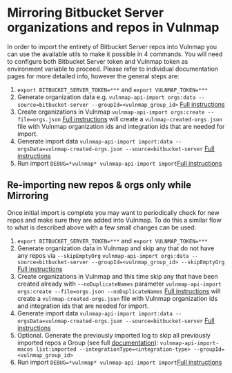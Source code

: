 # Mirroring Bitbucket Server organizations and repos in Vulnmap
In order to import the entirety of Bitbucket Server repos into Vulnmap you can use the available utils to make it possible in 4 commands.
You will need to configure both Bitbucket Server token and Vulnmap token as environment variable to proceed.
Please refer to individual documentation pages for more detailed info, however the general steps are:

1. `export BITBUCKET_SERVER_TOKEN=***` and `export VULNMAP_TOKEN=***`
2. Generate organization data e.g. `vulnmap-api-import orgs:data --source=bitbucket-server --groupId=<vulnmap_group_id>` [Full instructions](./orgs.md)
3. Create organizations in Vulnmap `vulnmap-api-import orgs:create --file=orgs.json` [Full instructions](./orgs.md) will create a `vulnmap-created-orgs.json` file with Vulnmap organization ids and integration ids that are needed for import.
4. Generate import data `vulnmap-api-import import:data --orgsData=vulnmap-created-orgs.json --source=bitbucket-server` [Full instructions](./import-data.md)
5. Run import `DEBUG=*vulnmap* vulnmap-api-import import`[Full instructions](./import.md)

## Re-importing new repos & orgs only while Mirroring
Once initial import is complete you may want to periodically check for new repos and make sure they are added into Vulnmap. To do this a similar flow to what is described above with a few small changes can be used:
1. `export BITBUCKET_SERVER_TOKEN=***` and `export VULNMAP_TOKEN=***`
2. Generate organization data in Vulnmap and skip any that do not have any repos via `--skipEmptyOrg` `vulnmap-api-import orgs:data --source=bitbucket-server --groupId=<vulnmap_group_id> --skipEmptyOrg` [Full instructions](./orgs.md)
3. Create organizations in Vulnmap and this time skip any that have been created already with `--noDuplicateNames` parameter `vulnmap-api-import orgs:create --file=orgs.json --noDuplicateNames` [Full instructions](./orgs.md) will create a `vulnmap-created-orgs.json` file with Vulnmap organization ids and integration ids that are needed for import.
4. Generate import data `vulnmap-api-import import:data --orgsData=vulnmap-created-orgs.json --source=bitbucket-server` [Full instructions](./import-data.md)
5. Optional. Generate the previously imported log to skip all previously imported repos a Group (see full [documentation](./import.md#to-skip-all-previously-imported-targets)):
`vulnmap-api-import-macos list:imported --integrationType=<integration-type> --groupId=<vulnmap_group_id>`
6. Run import `DEBUG=*vulnmap* vulnmap-api-import import`[Full instructions](./import.md)
